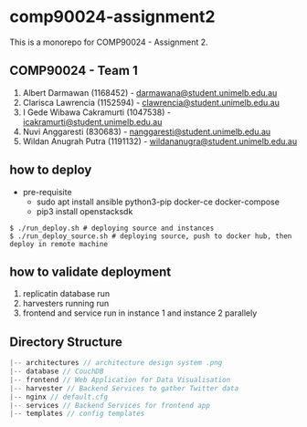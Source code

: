# comp90024-assignment2

This is a monorepo for COMP90024 - Assignment 2.
## COMP90024 - Team 1

1. Albert Darmawan (1168452) - darmawana@student.unimelb.edu.au
2. Clarisca Lawrencia (1152594) - clawrencia@student.unimelb.edu.au
3. I Gede Wibawa Cakramurti (1047538) - icakramurti@student.unimelb.edu.au
4. Nuvi Anggaresti (830683) - nanggaresti@student.unimelb.edu.au
5. Wildan Anugrah Putra (1191132) - wildananugra@student.unimelb.edu.au

## how to deploy
- pre-requisite
  - sudo apt install ansible python3-pip docker-ce docker-compose
  - pip3 install openstacksdk
```
$ ./run_deploy.sh # deploying source and instances
$ ./run_deploy_source.sh # deploying source, push to docker hub, then deploy in remote machine
```

## how to validate deployment
1. replicatin database run 
2. harvesters running run 
3. frontend and service run in instance 1 and instance 2 parallely

## Directory Structure

```js
|-- architectures // architecture design system .png
|-- database // CouchDB
|-- frontend // Web Application for Data Visualisation
|-- harvester // Backend Services to gather Twitter data
|-- nginx // default.cfg
|-- services // Backend Services for frontend app
|-- templates // config templates
```
